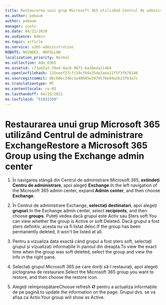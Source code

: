 ```yaml
---
title: Restaurarea unui grup Microsoft 365 utilizând Centrul de administrare Exchange
ms.author: pebaum
author: pebaum
manager: scotv
ms.date: 04/21/2020
ms.audience: Admin
ms.topic: article
ms.service: o365-administration
ROBOTS: NOINDEX, NOFOLLOW
localization_priority: Normal
ms.collection: Adm_O365
ms.assetid: c73ad2a3-39ed-4acb-9872-6a38eda11464
ms.openlocfilehash: 115eeef27cfc10cf6da35de3aea11f5f3fb7b146
ms.sourcegitcommit: 8bc60ec34bc1e40685e3976576e04a2623f63a7c
ms.translationtype: MT
ms.contentlocale: ro-RO
ms.lasthandoff: 04/15/2021
ms.locfileid: "51831350"
---
```

# <a name="restore-a-microsoft-365-group-using-the-exchange-admin-center"></a><span data-ttu-id="7e4f3-102">Restaurarea unui grup Microsoft 365 utilizând Centrul de administrare Exchange</span><span class="sxs-lookup"><span data-stu-id="7e4f3-102">Restore a Microsoft 365 Group using the Exchange admin center</span></span>

1. <span data-ttu-id="7e4f3-103">În navigarea stângă din Centrul de administrare Microsoft 365, **extindeți Centru de administrare**, apoi alegeți **Exchange**.</span><span class="sxs-lookup"><span data-stu-id="7e4f3-103">In the left navigation of the Microsoft 365 admin center, expand **Admin center**, and then choose **Exchange**.</span></span>
    
2. <span data-ttu-id="7e4f3-104">În Centrul de administrare Exchange, **selectați destinatari**, apoi alegeți **grupuri**.</span><span class="sxs-lookup"><span data-stu-id="7e4f3-104">In the Exchange admin center, select **recipients**, and then choose **groups**.</span></span> <span data-ttu-id="7e4f3-105">Puteți vedea dacă grupul este Activ sau Șters soft.</span><span class="sxs-lookup"><span data-stu-id="7e4f3-105">You can view whether the group is Active or soft Deleted.</span></span> <span data-ttu-id="7e4f3-106">Dacă grupul a fost șters definitiv, acesta nu va fi listat deloc.</span><span class="sxs-lookup"><span data-stu-id="7e4f3-106">If the group has been permanently deleted, it won't be listed at all.</span></span>
    
3. <span data-ttu-id="7e4f3-107">Pentru a vizualiza data exactă când grupul a fost șters soft, selectați grupul și vizualizați informațiile în panoul din dreapta.</span><span class="sxs-lookup"><span data-stu-id="7e4f3-107">To view the exact time when the group was soft deleted, select the group and view the info in the right pane.</span></span>
    
4. <span data-ttu-id="7e4f3-108">Selectați grupul Microsoft 365 pe care doriți să-l restaurați, apoi alegeți pictograma de restaurare.</span><span class="sxs-lookup"><span data-stu-id="7e4f3-108">Select the Microsoft 365 group you want to restore, and then choose the restore icon.</span></span>
    
5. <span data-ttu-id="7e4f3-109">Alegeți reîmprospătare</span><span class="sxs-lookup"><span data-stu-id="7e4f3-109">Choose refresh</span></span> ![Pictograma Reîmprospătare](media/6464df90-2a91-4c1f-92a6-9a38c7696ac3.gif) <span data-ttu-id="7e4f3-111">pentru a actualiza informațiile de pe pagină.</span><span class="sxs-lookup"><span data-stu-id="7e4f3-111">to update the information on the page.</span></span> <span data-ttu-id="7e4f3-112">Grupul dvs. se va afișa ca Activ.</span><span class="sxs-lookup"><span data-stu-id="7e4f3-112">Your group will show as Active.</span></span> 
    

